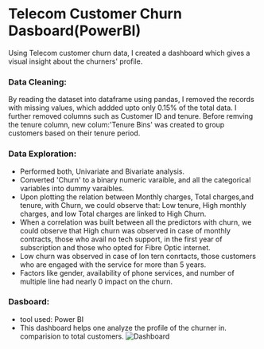 
# Telecom Customer Churn Dasboard(PowerBI)
Using Telecom customer churn data,
 I created a dashboard which gives a visual 
 insight about the churners' profile.
 




### Data Cleaning:
By reading the dataset into dataframe
using pandas, I removed the records with 
missing values, which addded upto only 0.15%
of the total data. I further removed columns
such as Customer ID and tenure. Before remving
the tenure column, new colum:'Tenure Bins' was 
created to group customers based on their tenure period.

### Data Exploration:
- Performed both, Univariate and Bivariate analysis.
- Converted 'Churn' to a binary numeric varaible, and all the 
    categorical variables into dummy varaibles.
- Upon plotting the relation between Monthly charges, Total charges,and tenure, with Churn, we could observe that: 
    Low tenure, High monthly charges, and low Total charges are linked
    to High Churn.
- When a correlation was built between all the predictors
    with churn, we could observe that High churn was observed in case of
    monthly contracts, those who avail no tech support, in the first year
    of subscription and those who opted for Fibre Optic internet.
- Low churn was observed in case of lon tern conrtacts, 
    those customers who are engaged with the service for more than 5 years.
- Factors like gender, availability of phone services, and 
    number of multiple line had nearly 0 impact on the churn.

### Dasboard:
- tool used: Power BI
- This dashboard helps one analyze
    the profile of the churner in. comparision
    to total customers.
![Dashboard]('https://www.icloud.com/sharedalbum/#B0rJtdOXmKH996l')